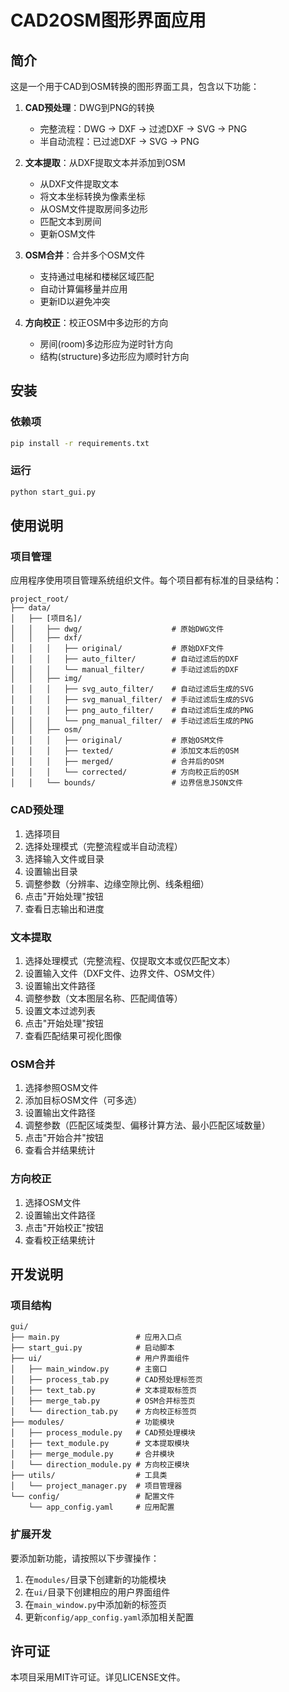 # CAD2OSM图形界面应用

## 简介

这是一个用于CAD到OSM转换的图形界面工具，包含以下功能：

1. **CAD预处理**：DWG到PNG的转换
   - 完整流程：DWG → DXF → 过滤DXF → SVG → PNG
   - 半自动流程：已过滤DXF → SVG → PNG

2. **文本提取**：从DXF提取文本并添加到OSM
   - 从DXF文件提取文本
   - 将文本坐标转换为像素坐标
   - 从OSM文件提取房间多边形
   - 匹配文本到房间
   - 更新OSM文件

3. **OSM合并**：合并多个OSM文件
   - 支持通过电梯和楼梯区域匹配
   - 自动计算偏移量并应用
   - 更新ID以避免冲突

4. **方向校正**：校正OSM中多边形的方向
   - 房间(room)多边形应为逆时针方向
   - 结构(structure)多边形应为顺时针方向

## 安装

### 依赖项

```bash
pip install -r requirements.txt
```

### 运行

```bash
python start_gui.py
```

## 使用说明

### 项目管理

应用程序使用项目管理系统组织文件。每个项目都有标准的目录结构：

```
project_root/
├── data/
│   ├── [项目名]/
│   │   ├── dwg/                    # 原始DWG文件
│   │   ├── dxf/
│   │   │   ├── original/           # 原始DXF文件
│   │   │   ├── auto_filter/        # 自动过滤后的DXF
│   │   │   └── manual_filter/      # 手动过滤后的DXF
│   │   ├── img/
│   │   │   ├── svg_auto_filter/    # 自动过滤后生成的SVG
│   │   │   ├── svg_manual_filter/  # 手动过滤后生成的SVG
│   │   │   ├── png_auto_filter/    # 自动过滤后生成的PNG
│   │   │   └── png_manual_filter/  # 手动过滤后生成的PNG
│   │   ├── osm/
│   │   │   ├── original/           # 原始OSM文件
│   │   │   ├── texted/             # 添加文本后的OSM
│   │   │   ├── merged/             # 合并后的OSM
│   │   │   └── corrected/          # 方向校正后的OSM
│   │   └── bounds/                 # 边界信息JSON文件
```

### CAD预处理

1. 选择项目
2. 选择处理模式（完整流程或半自动流程）
3. 选择输入文件或目录
4. 设置输出目录
5. 调整参数（分辨率、边缘空隙比例、线条粗细）
6. 点击"开始处理"按钮
7. 查看日志输出和进度

### 文本提取

1. 选择处理模式（完整流程、仅提取文本或仅匹配文本）
2. 设置输入文件（DXF文件、边界文件、OSM文件）
3. 设置输出文件路径
4. 调整参数（文本图层名称、匹配阈值等）
5. 设置文本过滤列表
6. 点击"开始处理"按钮
7. 查看匹配结果可视化图像

### OSM合并

1. 选择参照OSM文件
2. 添加目标OSM文件（可多选）
3. 设置输出文件路径
4. 调整参数（匹配区域类型、偏移计算方法、最小匹配区域数量）
5. 点击"开始合并"按钮
6. 查看合并结果统计

### 方向校正

1. 选择OSM文件
2. 设置输出文件路径
3. 点击"开始校正"按钮
4. 查看校正结果统计

## 开发说明

### 项目结构

```
gui/
├── main.py                 # 应用入口点
├── start_gui.py            # 启动脚本
├── ui/                     # 用户界面组件
│   ├── main_window.py      # 主窗口
│   ├── process_tab.py      # CAD预处理标签页
│   ├── text_tab.py         # 文本提取标签页
│   ├── merge_tab.py        # OSM合并标签页
│   └── direction_tab.py    # 方向校正标签页
├── modules/                # 功能模块
│   ├── process_module.py   # CAD预处理模块
│   ├── text_module.py      # 文本提取模块
│   ├── merge_module.py     # 合并模块
│   └── direction_module.py # 方向校正模块
├── utils/                  # 工具类
│   └── project_manager.py  # 项目管理器
└── config/                 # 配置文件
    └── app_config.yaml     # 应用配置
```

### 扩展开发

要添加新功能，请按照以下步骤操作：

1. 在`modules/`目录下创建新的功能模块
2. 在`ui/`目录下创建相应的用户界面组件
3. 在`main_window.py`中添加新的标签页
4. 更新`config/app_config.yaml`添加相关配置

## 许可证

本项目采用MIT许可证。详见LICENSE文件。

